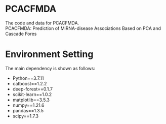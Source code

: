 # PCACFMDA
The code and data for PCACFMDA.  
PCACFMDA: Prediction of MiRNA-disease Associations Based on PCA and Cascade Fores

# Environment Setting
The main dependency is shown as follows:
* Python==3.7.11
* catboost==1.2.2
* deep-forest==0.1.7
* scikit-learn==1.0.2
* matplotlib==3.5.3
* numpy==1.21.6 
* pandas==1.3.5 
* scipy==1.7.3